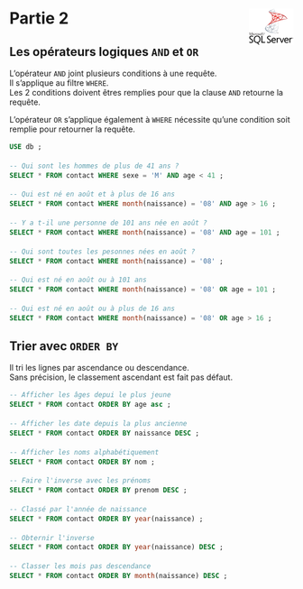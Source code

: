 # **Partie 2**<a href="../../"> <img src="../../assets/Microsoft_SQL_Server.svg" alt="SQL Server" align="right" height="64px"> </a>
## **Les opérateurs logiques `AND` et `OR`**
L’opérateur `AND` joint plusieurs conditions à une requête.  
Il s’applique au filtre `WHERE`.  
Les 2 conditions doivent êtres remplies pour que la clause `AND` retourne la requête.

L’opérateur `OR` s’applique également à `WHERE` nécessite qu’une condition soit remplie pour retourner la requête.
```sql
USE db ;

-- Qui sont les hommes de plus de 41 ans ?
SELECT * FROM contact WHERE sexe = 'M' AND age < 41 ;

-- Qui est né en août et à plus de 16 ans
SELECT * FROM contact WHERE month(naissance) = '08' AND age > 16 ;

-- Y a t-il une personne de 101 ans née en août ?
SELECT * FROM contact WHERE month(naissance) = '08' AND age = 101 ;

-- Qui sont toutes les pesonnes nées en août ?
SELECT * FROM contact WHERE month(naissance) = '08' ;

-- Qui est né en août ou à 101 ans
SELECT * FROM contact WHERE month(naissance) = '08' OR age = 101 ;

-- Qui est né en août ou à plus de 16 ans
SELECT * FROM contact WHERE month(naissance) = '08' OR age > 16 ;
```
## **Trier avec `ORDER BY`**
Il tri les lignes par ascendance ou descendance.  
Sans précision, le classement ascendant est fait pas défaut.
```sql
-- Afficher les âges depui le plus jeune
SELECT * FROM contact ORDER BY age asc ;

-- Afficher les date depuis la plus ancienne
SELECT * FROM contact ORDER BY naissance DESC ;

-- Afficher les noms alphabétiquement
SELECT * FROM contact ORDER BY nom ;

-- Faire l'inverse avec les prénoms
SELECT * FROM contact ORDER BY prenom DESC ;

-- Classé par l'année de naissance
SELECT * FROM contact ORDER BY year(naissance) ;

-- Obternir l'inverse
SELECT * FROM contact ORDER BY year(naissance) DESC ;

-- Classer les mois pas descendance
SELECT * FROM contact ORDER BY month(naissance) DESC ;
```
<!-- ## **Les fonctions d'agrégation `MIN`, `MAX` & `AVERAGE`** -->
